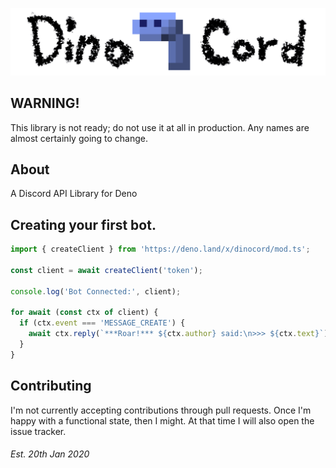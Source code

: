 ![DinoCord](docs/banner.png)

## WARNING!
This library is not ready; do not use it at all in production. Any names are almost certainly going to change.

## About
A Discord API Library for Deno

## Creating your first bot.
```js
import { createClient } from 'https://deno.land/x/dinocord/mod.ts';

const client = await createClient('token');

console.log('Bot Connected:', client);

for await (const ctx of client) {
  if (ctx.event === 'MESSAGE_CREATE') {
    await ctx.reply(`***Roar!*** ${ctx.author} said:\n>>> ${ctx.text}`);
  }
}
```

<!--## API Documentation
Can be found [here](doc.md). Currently is hand-generated.-->

<!--## API Checklist
See how far along the implementation is [here](CHECKLIST.md).-->

## Contributing
I'm not currently accepting contributions through pull requests.
Once I'm happy with a functional state, then I might.
At that time I will also open the issue tracker.

###### Est. 20th Jan 2020

